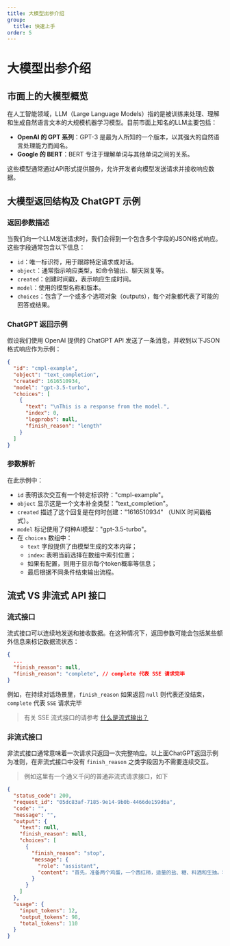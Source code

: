 ```yaml
---
title: 大模型出参介绍
group:
  title: 快速上手
order: 5
---
```


# 大模型出参介绍

## 市面上的大模型概览

在人工智能领域，LLM（Large Language Models）指的是被训练来处理、理解和生成自然语言文本的大规模机器学习模型。目前市面上知名的LLM主要包括：

- **OpenAI 的 GPT 系列**：GPT-3 是最为人所知的一个版本，以其强大的自然语言处理能力而闻名。
- **Google 的 BERT**：BERT 专注于理解单词与其他单词之间的关系。

这些模型通常通过API形式提供服务，允许开发者向模型发送请求并接收响应数据。

## 大模型返回结构及 ChatGPT 示例

### 返回参数描述

当我们向一个LLM发送请求时，我们会得到一个包含多个字段的JSON格式响应。这些字段通常包含以下信息：

- `id`：唯一标识符，用于跟踪特定请求或对话。
- `object`：通常指示响应类型，如命令输出、聊天回复等。
- `created`：创建时间戳，表示响应生成时间。
- `model`：使用的模型名称和版本。
- `choices`：包含了一个或多个选项对象（outputs），每个对象都代表了可能的回答或结果。

### ChatGPT 返回示例

假设我们使用 OpenAI 提供的 ChatGPT API 发送了一条消息，并收到以下JSON格式响应作为示例：

```json
{
  "id": "cmpl-example",
  "object": "text_completion",
  "created": 1616510934,
  "model": "gpt-3.5-turbo",
  "choices": [
    {
      "text": "\nThis is a response from the model.",
      "index": 0,
      "logprobs": null,
      "finish_reason": "length"
    }
  ]
}
```

### 参数解析

在此示例中：

- `id` 表明该次交互有一个特定标识符："cmpl-example"。
- `object` 显示这是一个文本补全类型："text_completion"。
- `created` 描述了这个回复是在何时创建："1616510934" （UNIX 时间戳格式）。
- `model` 标记使用了何种AI模型："gpt-3.5-turbo"。
- 在 `choices` 数组中：
  - `text` 字段提供了由模型生成的文本内容；
  - `index`: 表明当前选择在数组中索引位置；
  - 如果有配置，则用于显示每个token概率等信息；
  - 最后根据不同条件结束输出流程。

## 流式 VS 非流式 API 接口

### 流式接口

流式接口可以连续地发送和接收数据。在这种情况下，返回参数可能会包括某些额外信息来标记数据流状态：

```json
{
  ...
  "finish_reason": null,
  "finish_reason": "complete", // complete 代表 SSE 请求完毕
}
```

例如，在持续对话场景里，`finish_reason` 如果返回 `null` 则代表还没结束，`complete` 代表 `SSE` 请求完毕

> 有关 SSE 流式接口的请参考 [什么是流式输出？](./sse.md)

### 非流式接口

非流式接口通常意味着一次请求只返回一次完整响应。以上面ChatGPT返回示例为准则，在非流式接口中没有 `finish_reason` 之类字段因为不需要连续交互。

> 例如这里有一个通义千问的普通非流式请求接口，如下

```json
{
  "status_code": 200,
  "request_id": "05dc83af-7185-9e14-9b0b-4466de159d6a",
  "code": "",
  "message": "",
  "output": {
    "text": null,
    "finish_reason": null,
    "choices": [
      {
        "finish_reason": "stop",
        "message": {
          "role": "assistant",
          "content": "首先，准备两个鸡蛋，一个西红柿，适量的盐、糖、料酒和生抽。将鸡蛋打入碗中，搅拌均匀，西红柿切块。锅中加油，油热后加入鸡蛋液，炒至金黄色，盛出备用。锅中加油，油热后加入西红柿块，翻炒均匀，加入适量的盐、糖、料酒和生抽，炒至西红柿软烂，加入炒好的鸡蛋，翻炒均匀即可。"
        }
      }
    ]
  },
  "usage": {
    "input_tokens": 12,
    "output_tokens": 98,
    "total_tokens": 110
  }
}
```

